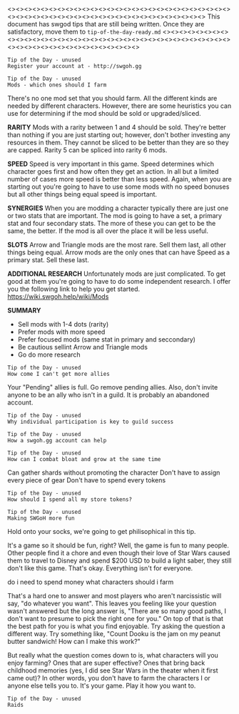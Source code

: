 <><><><><><><><><><><><><><><><><><><><><><><><><><><><><><><><><><><><><><><><><><><><><><><><><><><>
This document has swgod tips that are still being written. Once they are satisfactory, move them to
`tip-of-the-day-ready.md`
<><><><><><><><><><><><><><><><><><><><><><><><><><><><><><><><><><><><><><><><><><><><><><><><><><><>
```fix
Tip of the Day - unused
Register your account at - http://swgoh.gg
```


```fix
Tip of the Day - unused
Mods - which ones should I farm
```
There's no one mod set that you should farm. All the different kinds are needed by different characters. However, there are some heuristics you can use for determining if the mod should be sold or upgraded/sliced.

**RARITY**
Mods with a rarity between 1 and 4 should be sold. They're better than nothing if you are just starting out; however, don't bother investing any resources in them. They cannot be sliced to be better than they are so they are capped. Rarity 5 can be spliced into rarity 6 mods.

**SPEED**
Speed is very important in this game. Speed determines which character goes first and how often they get an action. In all but a limited number of cases more speed is better than less speed. Again, when you are starting out you're going to have to use some mods with no speed bonuses but all other things being equal speed is important.

**SYNERGIES**
When you are modding a character typically there are just one or two stats that are important. The mod is going to have a set, a primary stat and four secondary stats. The more of these you can get to be the same, the better. If the mod is all over the place it will be less useful.

**SLOTS**
Arrow and Triangle mods are the most rare. Sell them last, all other things being equal. Arrow mods are the only ones that can have Speed as a primary stat. Sell these last.

**ADDITIONAL RESEARCH**
Unfortunately mods are just complicated. To get good at them you're going to have to do some independent research. I offer you the following link to help you get started.
https://wiki.swgoh.help/wiki/Mods

**SUMMARY**
* Sell mods with 1-4 dots (rarity)
* Prefer mods with more speed
* Prefer focused mods (same stat in primary and seccondary)
* Be cautious sellint Arrow and Triangle mods
* Go do more research

```fix
Tip of the Day - unused
How come I can't get more allies
```

Your "Pending" allies is full. Go remove pending allies. Also, don't invite anyone to be an ally who isn't in a guild. It is probably an abandoned account.



```fix
Tip of the Day - unused
Why individual participation is key to guild success
```

```fix
Tip of the Day - unused
How a swgoh.gg account can help
```

```fix
Tip of the Day - unused
How can I combat bloat and grow at the same time
```

Can gather shards without promoting the character
Don't have to assign every piece of gear
Don't have to spend every tokens

```fix
Tip of the Day - unused
How should I spend all my store tokens?
```

```fix
Tip of the Day - unused
Making SWGoH more fun
```
Hold onto your socks, we're going to get philisophical in this tip.


It's a game so it should be fun, right? Well, the game is fun to many people. Other people find it a chore and even though their love of Star Wars caused them to travel to Disney and spend $200 USD to build a light saber, they still don't like this game. That's okay. Everything isn't for everyone.

do i need to spend money
what characters should i farm



That's a hard one to answer and most players who aren't narcissistic will say, "do whatever you want". This leaves you feeling like your question wasn't answered but the long answer is, "There are so many good paths, I don't want to presume to pick the right one for you." On top of that is that the best path for you is what you find enjoyable. Try asking the question a different way. Try something like, "Count Dooku is the jam on my peanut butter sandwich! How can I make this work?"

But really what the question comes down to is, what characters will you enjoy farming? Ones that are super effective? Ones that bring back childhood memories (yes, I did see Star Wars in the theater when it first came out)? In other words, you don't have to farm the characters I or anyone else tells you to. It's your game. Play it how you want to.


```fix
Tip of the Day - unused
Raids
```


